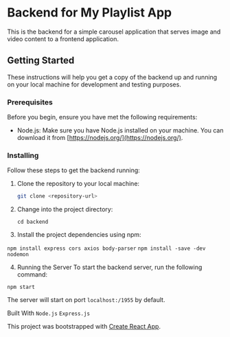 # Backend for My Playlist App

This is the backend for a simple carousel application that serves image and video content to a frontend application.

## Getting Started

These instructions will help you get a copy of the backend up and running on your local machine for development and testing purposes.

### Prerequisites

Before you begin, ensure you have met the following requirements:

- Node.js: Make sure you have Node.js installed on your machine. You can download it from [https://nodejs.org/](https://nodejs.org/).

### Installing

Follow these steps to get the backend running:

1. Clone the repository to your local machine:

   ```bash
   git clone <repository-url>

2. Change into the project directory:

    `cd backend`

3. Install the project dependencies using npm:

`npm install express cors axios body-parser`
`npm install -save -dev nodemon`

4. Running the Server
To start the backend server, run the following command:

`npm start`

The server will start on port `localhost:/1955` by default.


Built With
`Node.js`
`Express.js`


This project was bootstrapped with [Create React App](https://github.com/facebook/create-react-app).

